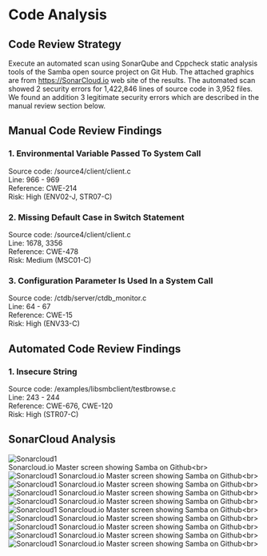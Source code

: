# Code Analysis

## Code Review Strategy

Execute an automated scan using SonarQube and Cppcheck static analysis tools of the Samba open source project on Git Hub.
The attached graphics are from https://SonarCloud.io web site of the results.
The automated scan showed 2 security errors for 1,422,846 lines of source code in 3,952 files.
We found an addition 3 legitimate security errors which are described in the manual review section below.

## Manual Code Review Findings

### 1. Environmental Variable Passed To System Call

Source code: /source4/client/client.c<br/>
Line: 966 - 969<br/>
Reference: CWE-214<br/>
Risk: High (ENV02-J, STR07-C)<br/>

### 2. Missing Default Case in Switch Statement

Source code: /source4/client/client.c<br/> 
Line: 1678, 3356<br/> 
Reference: CWE-478<br/>
Risk: Medium (MSC01-C)<br/>

### 3. Configuration Parameter Is Used In a System Call

Source code: /ctdb/server/ctdb_monitor.c<br/> 
Line: 64 - 67<br/>
Reference: CWE-15<br/>
Risk: High (ENV33-C)<br/>

## Automated Code Review Findings

### 1. Insecure String 

Source code: /examples/libsmbclient/testbrowse.c<br/> 
Line: 243 - 244<br/>
Reference: CWE-676, CWE-120<br/>
Risk: High (STR07-C)<br/>

## SonarCloud Analysis 

![Sonarcloud1](https://github.com/nvolenec-uno/CYBR8420-18FA-TeamPUVW/blob/master/include/scloud1.png)  
Sonarcloud.io Master screen showing Samba on Github<br\>  
![Sonarcloud1](https://github.com/nvolenec-uno/CYBR8420-18FA-TeamPUVW/blob/master/include/scloud2.png)
Sonarcloud.io Master screen showing Samba on Github<br\>
![Sonarcloud1](https://github.com/nvolenec-uno/CYBR8420-18FA-TeamPUVW/blob/master/include/scloud3.png)
Sonarcloud.io Master screen showing Samba on Github<br\> 
![Sonarcloud1](https://github.com/nvolenec-uno/CYBR8420-18FA-TeamPUVW/blob/master/include/scloud4.png)
Sonarcloud.io Master screen showing Samba on Github<br\>
![Sonarcloud1](https://github.com/nvolenec-uno/CYBR8420-18FA-TeamPUVW/blob/master/include/scloud5.png)
Sonarcloud.io Master screen showing Samba on Github<br\> 
![Sonarcloud1](https://github.com/nvolenec-uno/CYBR8420-18FA-TeamPUVW/blob/master/include/scloud6.png)
Sonarcloud.io Master screen showing Samba on Github<br\> 
![Sonarcloud1](https://github.com/nvolenec-uno/CYBR8420-18FA-TeamPUVW/blob/master/include/scloud7.png)
Sonarcloud.io Master screen showing Samba on Github<br\> 
![Sonarcloud1](https://github.com/nvolenec-uno/CYBR8420-18FA-TeamPUVW/blob/master/include/scloud8.png)
Sonarcloud.io Master screen showing Samba on Github<br\> 
![Sonarcloud1](https://github.com/nvolenec-uno/CYBR8420-18FA-TeamPUVW/blob/master/include/scloud9.png)
Sonarcloud.io Master screen showing Samba on Github<br\> 
![Sonarcloud1](https://github.com/nvolenec-uno/CYBR8420-18FA-TeamPUVW/blob/master/include/scloud10.png)
Sonarcloud.io Master screen showing Samba on Github<br\> 
